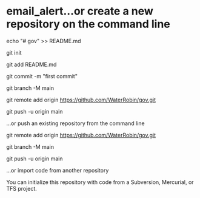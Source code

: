 # email_alert…or create a new repository on the command line

echo "# gov" >> README.md

git init

git add README.md

git commit -m "first commit"

git branch -M main

git remote add origin https://github.com/WaterRobin/gov.git

git push -u origin main


…or push an existing repository from the command line

git remote add origin https://github.com/WaterRobin/gov.git

git branch -M main

git push -u origin main


…or import code from another repository

You can initialize this repository with code from a Subversion, Mercurial, or TFS project.
